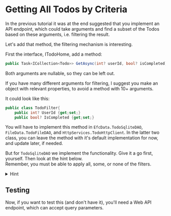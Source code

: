 # Getting All Todos by Criteria

In the previous tutorial it was at the end suggested that you implement an API endpoint, which could take arguments and find a subset of the Todos based on these arguments, i.e. filtering the result.

Let's add that method, the filtering mechanism is interesting.

First the interface, ITodoHome, add a method:

```csharp
public Task<ICollection<Todo>> GetAsync(int? userId, bool? isCompleted);
```

Both arguments are nullable, so they can be left out.

If you have many different arguments for filtering, I suggest you make an object with relevant properties, to avoid a method with 10+ arguments.

It could look like this:

```csharp
public class TodoFilter{
    public int? UserId {get;set;}
    public bool? IsCompleted {get;set;}
```

You will have to implement this method in `EfcData.TodoSqliteDAO`, `FileData.TodoFileDAO`, and `HttpServices.TodoHttpClient`. In the latter two class, you can leave the method with it's default implementation for now, and update later, if needed.

But for `TodoSqliteDAO` we implement the functionality. Give it a go first, yourself. Then look at the hint below.\
Remember, you must be able to apply all, some, or none of the filters.

<details>
<summary>Hint</summary>

```csharp
public async Task<ICollection<Todo>> GetAsync(int? userId, bool? isCompleted)
{
    IQueryable<Todo> todos = context.Todos.AsQueryable();
    if (userId != null)
    {
        todos = todos.Where(todo => todo.OwnerId == userId);
    }

    if (isCompleted != null)
    {
        todos = todos.Where(todo => todo.IsCompleted == isCompleted);
    }

    ICollection<Todo> result = await todos.ToListAsync();
    return result;
}
```

When using LINQ with EFC, methods like `Where()`, do not execute anything right away. Instead we are constructing a query. When the result is needed, the query is executed against the database.

So, in this case, we start by getting an IQueryable. This represents the entire Todo table, but nothing has been loaded yet. It's sort of lazy loading.\
The query is expanded upon in the first if-statement, if relevant. And then in the second if-statement, if relevant, we add further to the query.

Finally, with the call `ToListAsync()`, we _materialize_ the data into memory, as a List.

If this was SQL, we build up the statement step by step:

```sql
SELECT *
FROM Todos
```
Then:
```sql
SELECT *
FROM Todos
WHERE id = {id}
```
And then
```sql
SELECT *
FROM Todos
WHERE   Id = {id}
        AND
        IsCompleted = {isCompleted}
```

#### Challenge
The above method could be rewritten to just a single Where() call, if you're clever with your boolean algebra. It would just look like:

```csharp
return await todos.Where(...).ToListAsync();
```

The details are left to the reader to figure out.

</details>

## Testing

Now, if you want to test this (and don't have it), you'll need a Web API endpoint, which can accept query parameters.